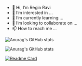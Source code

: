 - 👋 Hi, I’m Regin Ravi
- 👀 I’m interested in ...
- 🌱 I’m currently learning ...
- 💞️ I’m looking to collaborate on ...
- 📫 How to reach me ...

![Anurag's GitHub stats](https://github-readme-stats.vercel.app/api?username=regiravi&show_icons=true&theme=radical)

![Anurag's GitHub stats](https://github-readme-stats.vercel.app/api?username=regiravi&show_icons=true)


[![Readme Card](https://github-readme-stats.vercel.app/api/pin/?username=regiravi&repo=github-readme-stats)](https://github.com/anuraghazra/github-readme-stats)


<!---
regiravi/regiravi is a ✨ special ✨ repository because its `README.md` (this file) appears on your GitHub profile.
You can click the Preview link to take a look at your changes.
--->
